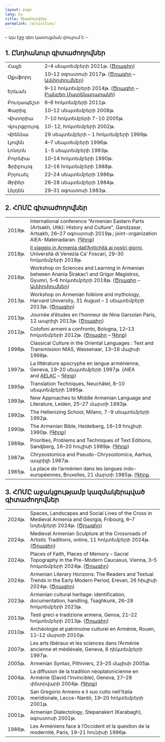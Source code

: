 ```yaml
---
layout: page
lang: hy
title: Գիտաժողովներ
permalink: /activities/
---
```

– Այս էջը դեռ կառուցման փուլում է: –
## 1. Ընդհանուր գիտաժողովներ

| | |
|------|-------------|
|Հալլե| 2–4 սեպտեմբերի 2021թ. ([Ծրագիր](/public/programme_halle_2021.pdf))|
|Օքսֆորդ| 10–12 օգոստոսի 2017թ. ([Ծրագիր](/public/programme_oxford_2017.pdf) – [Ամփոփումներ](/public/abstracts_oxford_2017.pdf))|
|Երևան| 9–11 հոկտեմբերի 2014թ. ([Ծրագիր](/public/programme_erevan_2014.pdf) – [Բանբեր Մատենադարանի](https://www.matenadaran.am/ftp/data/Banber-21.pdf))|
|Բուդապեշտ| 6–8 հոկտեմբերի 2011թ.|
|Փարիզ| 10–12 սեպտեմբերի 2008թ.|
|Վիտորիա| 7–10 հոկտեմբերի 7-10 2005թ.|
|Վյուրցբուրգ| 10-12, հոկտեմբերի 2002թ.|
|Վիեննա| 29 սեպտեմբերի – 1 հոկտեմբերի 1999թ.|
|Լյովեն| 4–7 սեպտեմբերի 1996թ.|
|Լոնդոն| 1-5 սեպտեմբերի 1993թ.|
|Բոլոնիա| 10–14 հոկտեմբերի 1990թ.|
|Ֆրիբուրգ| 12–16 հոկտեմբերի 1988թ.|
|Բրյուսել| 22–24 սեպտեմբերի 1986թ.|
|Թրիեր |26–28 սեպտեմբերի 1984թ.|
|Լեյդեն| 29–31 օգոստոսի 1983թ.|



## 2. ՀՈՄԸ գիտաժողովներ

| | |
|------|-------------|
|2019թ.|International conference “Armenian Eastern Parts (Artsakh, Utik): History and Culture”, Gandzasar, Artsakh, 26–27 օգոստոսի 2019թ.; joint-organization AIEA-Matenadaran. ([Գիրք](https://www.matenadaran.am/ftp/data/Banber-29.pdf))|
|2018թ.|[Il viaggio in Armenia dall’Antichità ai nostri giorni](https://www.unive.it/data/33113/1/23655), Università di Venezia Ca’ Foscari, 29–30 հոկտեմբերի 2018թ.|
|2018թ.|Workshop on Sciences and Learning in Armenian between Anania Širakac‘i and Grigor Magistros, Gyumri, 5–6 հոկտեմբերի 2018թ. ([Ծրագիր](/public/programme_gyumri_2018.pdf) – [Ամփոփումներ](/public/abstracts_gyumri_2018.pdf))|
|2013թ.|Workshop on Armenian folklore and mythology, Harvard University, 31 August – 1 սեպտեմբերի 2013թ. ([Ծրագիր](/public/programme_harvard_2013.pdf))|
|2013թ.|Journée d’études en l’honneur de Nina Garsoïan Paris, 12 ապրիլի 2013թ. ([Ծրագիր](/public/programme_paris_2013.pdf))|
|2012թ.|Colofoni armeni a confronto, Bologna, 12–13 հոկտեմբերի 2012թ. ([Ծրագիր](/public/programme_bologna_2012.pdf) – [Գիրք](https://www.orientaliachristiana.it/orientalia-christiana-analecta.htm#:~:text=299.%20Anna,pp.%20454%2C%20%E2%82%AC%2043%2C00))|
|1998թ.|Classical Culture in the Oriental Languages : Text and Transmission NIAS, Wassenaar, 13–16 մայիսի 1998թ.|
|1997թ.|La littérature apocryphe en langue arménienne, Geneva, 19–20 սեպտեմբերի 1997թ. (AIEA and [AELAC](http://www2.unil.ch/aelac/) – [Գիրք](https://www.zebre.ch/edznet/index.htm))|
|1995թ.|Translation Techniques, Neuchâtel, 8–10 սեպտեմբերի 1995թ.|
|1993թ.|New Approaches to Middle Armenian Language and Literature, Leiden, 25–27 մարտի 1993թ.|
|1992թ.|The Hellenizing School, Milano, 7-9 սեպտեմբերի 1992թ.|
|1990թ.|The Armenian Bible, Heidelberg, 16–19 հուլիսի 1990թ. ([Գիրք](https://www.peeters-leuven.be/detail.php?search_key=9781555405977&series_number_str=12&lang=en))|
|1989թ.|Priorities, Problems and Techniques of Text Editions, Sandjberg, 16–20 հուլիսի 1989թ. ([Գիրք](http://en.unipress.dk/udgivelser/a/armenian-texts,-tasks-and-tools/))|
|1987թ.|Chrysostomica and Pseudo-Chrysostomica, Aarhus, ապրիլի 1987թ.|
|1985թ.|La place de l’arménien dans les langues indo-européennes, Bruxelles, 21 մարտի 1985թ. ([Գիրք](https://www.peeters-leuven.be/detail.php?search_key=9789068310498&series_number_str=3&lang=en).|

## 3.  ՀՈՄԸ աջակցությամբ կազմակերպված գիտաժողովներ

|   |   |
|---|---|
|2024թ.|Spaces, Landscapes and Social Lives of the Cross in Medieval Armenia and Georgia, Fribourg, 6–7 նոյեմբերի 2024թ. ([Ծրագիր](/public/programme_fribourg_2024.pdf))|
|2024թ.|Medieval Armenian Sculpture at the Crossroads of Artistic Traditions, online, 11 հոկտեմբերի 2024թ. ([Ծրագիր](/public/programme_online_2024.pdf))|
|2024թ.|Places of Faith, Places of Memory – Sacral Topography in the Pre-Modern Caucasus, Vienna, 3–5 հոկտեմբերի 2024թ. ([Ծրագիր](/public/programme_vienna_2024.pdf))|
|2024թ.|Armenian Literary Horizons: The Readers and Textual Trends in the Early Modern Period, Erevan, 26 հիւլիսի 2024թ. ([Ծրագիր](/public/programme_erevan_2024.pdf))|
|2023թ.|Armenian cultural heritage: identification, documentation, handling, Tsaghkunk, 26–28 հոկտեմբերի 2023թ.|
|2013թ.|Testi greci e tradizione armena, Genoa, 21–22 հոկտեմբերի 2013թ. ([Ծրագիր](/public/programme_genova_2013.pdf))|
|2010թ.|Archéologie et patrimoine culturel en Arménie, Rouen, 11–12 մարտի 2010թ.|
|2007թ.|Les arts libéraux et les sciences dans l’Arménie ancienne et médiévale, Geneva, 8 դեկտեմբերի 1997թ.|
|2005թ.|Armenian Syntax, Pithiviers, 23–25 մայիսի 2005թ.|
|2004թ.|La diffusion de la tradition néoplatonicienne en Arménie (David l’Invincible), Geneva, 27–28 փետրվարի 2004թ. ([Գիրք](https://brill.com/edcollbook/title/12224))|
|2001թ.|San Gregorio Armeno e il suo culto nell’Italia meridionale, Lecce-Nardò, 19–20 հոկտեմբերի 2001թ.|
|2001թ.|Armenian Dialectology, Stepanakert (Karabagh), օգոստոսի 2001թ.|
|1986թ.|Les Arméniens face à l’Occident et la question de la modernité, Paris, 19–21 հունիսի 1986թ.|
